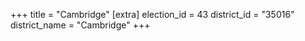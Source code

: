 +++
title = "Cambridge"
[extra]
election_id = 43
district_id = "35016"
district_name = "Cambridge"
+++

